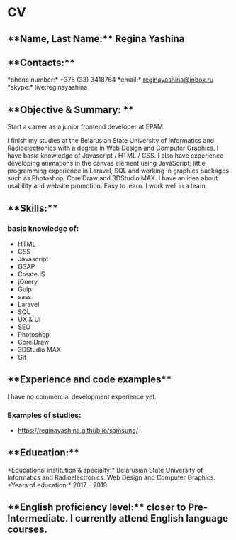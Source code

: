 # CV

## \*\*Name, Last Name:\*\* Regina Yashina 

## \*\*Contacts:\*\* 
\*phone number:\* +375 (33) 3418764
\*email:\* reginayashina@inbox.ru 
\*skype:\* live:reginayashina

## \*\*Objective & Summary: \*\*
Start a career as a junior frontend developer at EPAM.

I finish my studies at the Belarusian State University of Informatics and Radioelectronics with a degree in Web Design and Computer Graphics. I have basic knowledge of Javascript / HTML / CSS. I also have experience developing animations in the canvas element using JavaScript; little programming experience in Laravel, SQL and working in graphics packages such as Photoshop, CorelDraw and 3DStudio MAX. I have an idea about usability and website promotion.
Easy to learn. I work well in a team. 

## \*\*Skills:\*\*
### basic knowledge of:
- HTML
- CSS
- Javascript
- GSAP
- CreateJS
- jQuery
- Gulp
- sass
- Laravel
- SQL
- UX & UI
- SEO
- Photoshop
- CorelDraw
- 3DStudio MAX
- Git

## \*\*Experience and code examples\*\*
I have no commercial development experience yet.

### Examples of studies:
- <https://reginayashina.github.io/samsung/>

## \*\*Education:\*\*
\*Educational institution & specialty:\* Belarusian State University of Informatics and Radioelectronics. Web Design and Computer Graphics.
\*Years of education:\* 2017 - 2019

## \*\*English proficiency level:\*\* closer to Pre-Intermediate. I currently attend English language courses.